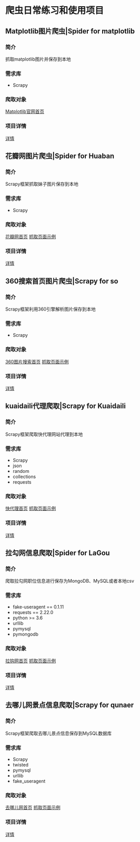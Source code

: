 # 爬虫日常练习和使用项目

## Matplotlib图片爬虫|Spider for matplotlib

### 简介

抓取matplotlib图片并保存到本地 

### 需求库

- Scrapy

### 爬取对象

[Matplotlib官网首页](https://matplotlib.org/)

### 项目详情

[详情](https://github.com/sunxiaolong321/Spider_subject/blob/tree/master/Spider_Matplotlib/)

## 花瓣网图片爬虫|Spider for Huaban

### 简介

Scrapy框架抓取妹子图片保存到本地

### 需求库

- Scrapy

### 爬取对象

[花瓣网首页](https://huaban.com/)
[抓取页面示例](https://huaban.com/)

### 项目详情

[详情](https://github.com/sunxiaolong321/Spider_subject/blob/tree/master/Scrapy_Huaban/)

## 360搜索首页图片爬虫|Scrapy for so

### 简介

Scrapy框架利用360引擎解析图片保存到本地

### 需求库

- Scrapy

### 爬取对象

[360图片搜索首页](https://huaban.com/)
[抓取页面示例](https://image.so.com/z?ch=beauty)

### 项目详情

[详情](https://github.com/sunxiaolong321/Spider_subject/blob/tree/master/Scrapy_Huaban/)

## kuaidaili代理爬取|Scrapy for Kuaidaili

### 简介

Scrapy框架爬取快代理网站代理到本地

### 需求库

- Scrapy
- json
- random
- collections
- requests

### 爬取对象

[快代理首页](https://www.kuaidaili.com/)
[抓取页面示例](https://www.kuaidaili.com/free/)

### 项目详情

[详情](https://github.com/sunxiaolong321/Spider_subject/tree/master/httpproxy-master)

## 拉勾网信息爬取|Spider for LaGou

### 简介

爬取拉勾网职位信息进行保存为MongoDB、MySQL或者本地csv

### 需求库

- fake-useragent == 0.1.11
- requests == 2.22.0
- python >= 3.6
- urllib
- pymysql
- pymongodb

### 爬取对象

[拉钩网首页](https://www.lagou.com/)
[抓取页面示例](https://www.lagou.com/jobs/list_%E7%94%B5%E5%95%86/p-city_0?&cl=false&fromSearch=true&labelWords=&suginput=)

### 项目详情

[详情](https://github.com/sunxiaolong321/Spider_subject/blob/master/Spider_LaGou)

## 去哪儿网景点信息爬取|Scrapy for qunaer

### 简介

Scrapy框架爬取去哪儿景点信息保存到MySQL数据库

### 需求库

- Scrapy
- twisted
- pymysql
- urllib
- fake_useragent

### 爬取对象

[去哪儿网首页](https://www.qunar.com/)
[抓取页面示例](http://piao.qunar.com/ticket/list.htm?keyword=%E5%8C%97%E4%BA%AC&page=1)

### 项目详情

[详情](https://github.com/sunxiaolong321/Spider_subject/tree/master/scrapy-qunar)